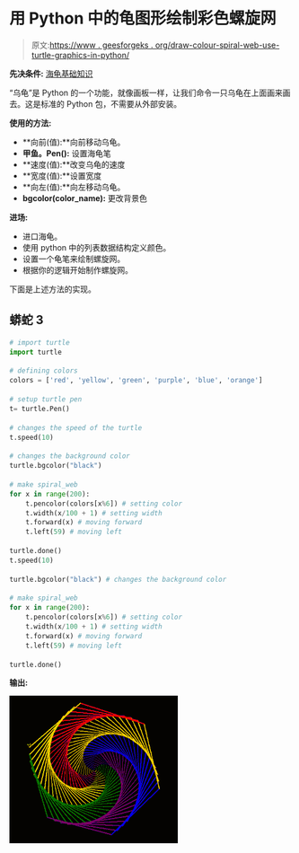 # 用 Python 中的龟图形绘制彩色螺旋网

> 原文:[https://www . geesforgeks . org/draw-colour-spiral-web-use-turtle-graphics-in-python/](https://www.geeksforgeeks.org/draw-colorful-spiral-web-using-turtle-graphics-in-python/)

**先决条件:** [海龟基础知识](https://www.geeksforgeeks.org/turtle-programming-python/)

“乌龟”是 Python 的一个功能，就像画板一样，让我们命令一只乌龟在上面画来画去。这是标准的 Python 包，不需要从外部安装。

**使用的方法:**

*   **向前(值):**向前移动乌龟。
*   **甲鱼。Pen():** 设置海龟笔
*   **速度(值):**改变乌龟的速度
*   **宽度(值):**设置宽度
*   **向左(值):**向左移动乌龟。
*   **bgcolor(color_name):** 更改背景色

**进场:**

*   进口海龟。
*   使用 python 中的列表数据结构定义颜色。
*   设置一个龟笔来绘制螺旋网。
*   根据你的逻辑开始制作螺旋网。

下面是上述方法的实现。

## 蟒蛇 3

```py
# import turtle
import turtle

# defining colors
colors = ['red', 'yellow', 'green', 'purple', 'blue', 'orange']

# setup turtle pen
t= turtle.Pen()

# changes the speed of the turtle
t.speed(10)

# changes the background color
turtle.bgcolor("black")

# make spiral_web
for x in range(200):
    t.pencolor(colors[x%6]) # setting color
    t.width(x/100 + 1) # setting width
    t.forward(x) # moving forward
    t.left(59) # moving left

turtle.done()
t.speed(10)

turtle.bgcolor("black") # changes the background color

# make spiral_web
for x in range(200):
    t.pencolor(colors[x%6]) # setting color
    t.width(x/100 + 1) # setting width
    t.forward(x) # moving forward
    t.left(59) # moving left

turtle.done()
```

**输出:**

![](img/ab71426e57dea66c8432481f5dccc9cb.png)